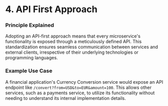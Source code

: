 # 4. API First Approach

### Principle Explained
Adopting an API-first approach means that every microservice's functionality is exposed through a meticulously defined API. This standardization ensures seamless communication between services and external clients, irrespective of their underlying technologies or programming languages.

### Example Use Case
A financial application's Currency Conversion service would expose an API endpoint like `/convert?from=USD&to=EUR&amount=100`. This allows other services, such as a payments service, to utilize its functionality without needing to understand its internal implementation details.